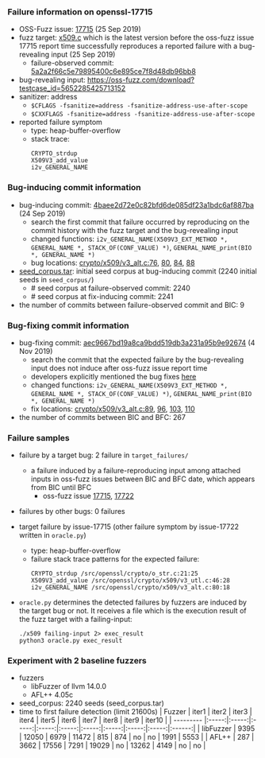 ### Failure information on openssl-17715
- OSS-Fuzz issue: [17715](https://bugs.chromium.org/p/oss-fuzz/issues/detail?id=17715) (25 Sep 2019) 
- fuzz target: [x509.c](https://github.com/openssl/openssl/blob/5a2a2f66c5e79895400c6e895ce7f8d48db96bb8/fuzz/x509.c) which is the latest version before the oss-fuzz issue 17715 report time successfully reproduces a reported failure with a bug-revealing input (25 Sep 2019)
    - failure-observed commit: [5a2a2f66c5e79895400c6e895ce7f8d48db96bb8](https://github.com/openssl/openssl/commit/5a2a2f66c5e79895400c6e895ce7f8d48db96bb8) 
- bug-revealing input: https://oss-fuzz.com/download?testcase_id=5652285425713152
- sanitizer: address
    - `$CFLAGS -fsanitize=address -fsanitize-address-use-after-scope`
    - `$CXXFLAGS -fsanitize=address -fsanitize-address-use-after-scope`
- reported failure symptom 
    - type: heap-buffer-overflow  
    - stack trace:  
		```
		CRYPTO_strdup   
		X509V3_add_value   
		i2v_GENERAL_NAME 
		```

### Bug-inducing commit information
- bug-inducing commit: [4baee2d72e0c82bfd6de085df23a1bdc6af887ba](https://github.com/openssl/openssl/commit/4baee2d72e0c82bfd6de085df23a1bdc6af887ba) (24 Sep 2019)
    - search the first commit that failure occurred by reproducing on the commit history with the fuzz target and the bug-revealing input
    - changed functions: `i2v_GENERAL_NAME(X509V3_EXT_METHOD *, GENERAL_NAME *, STACK_OF(CONF_VALUE) *)`, `GENERAL_NAME_print(BIO *, GENERAL_NAME *)`
    - bug locations: [crypto/x509/v3_alt.c:76](https://github.com/openssl/openssl/commit/4baee2d72e0c82bfd6de085df23a1bdc6af887ba#diff-51bd8df033a4f347adf2b0e9b316d9abd423e1a94518f9e8449ac22d9f860c6dR76), [80](https://github.com/openssl/openssl/commit/4baee2d72e0c82bfd6de085df23a1bdc6af887ba#diff-51bd8df033a4f347adf2b0e9b316d9abd423e1a94518f9e8449ac22d9f860c6dR80), [84](https://github.com/openssl/openssl/commit/4baee2d72e0c82bfd6de085df23a1bdc6af887ba#diff-51bd8df033a4f347adf2b0e9b316d9abd423e1a94518f9e8449ac22d9f860c6dR84), [88](https://github.com/openssl/openssl/commit/4baee2d72e0c82bfd6de085df23a1bdc6af887ba#diff-51bd8df033a4f347adf2b0e9b316d9abd423e1a94518f9e8449ac22d9f860c6dR88)  
- [seed_corpus.tar](https://drive.google.com/file/d/1n9rFWAyvx5yr1YsQJ14wOD-fD1rltjVx/view?usp=sharing): initial seed corpus at bug-inducing commit (2240 initial seeds in `seed_corpus/`)
	- \# seed corpus at failure-observed commit: 2240
	- \# seed corpus at fix-inducing commit: 2241
- the number of commits between failure-observed commit and BIC: 9

### Bug-fixing commit information
- bug-fixing commit: [aec9667bd19a8ca9bdd519db3a231a95b9e92674](https://github.com/openssl/openssl/commit/aec9667bd19a8ca9bdd519db3a231a95b9e92674) (4 Nov 2019)
    - search the commit that the expected failure by the bug-revealing input does not induce after oss-fuzz issue report time
    - developers explicitly mentioned the bug fixes [here](https://github.com/openssl/openssl/commit/aec9667bd19a8ca9bdd519db3a231a95b9e92674)
    - changed functions: `i2v_GENERAL_NAME(X509V3_EXT_METHOD *, GENERAL_NAME *, STACK_OF(CONF_VALUE) *)`, `GENERAL_NAME_print(BIO *, GENERAL_NAME *)`
    - fix locations: [crypto/x509/v3_alt.c:89](https://github.com/openssl/openssl/commit/aec9667bd19a8ca9bdd519db3a231a95b9e92674#diff-51bd8df033a4f347adf2b0e9b316d9abd423e1a94518f9e8449ac22d9f860c6dR89), [96](https://github.com/openssl/openssl/commit/aec9667bd19a8ca9bdd519db3a231a95b9e92674#diff-51bd8df033a4f347adf2b0e9b316d9abd423e1a94518f9e8449ac22d9f860c6dR96), [103](https://github.com/openssl/openssl/commit/aec9667bd19a8ca9bdd519db3a231a95b9e92674#diff-51bd8df033a4f347adf2b0e9b316d9abd423e1a94518f9e8449ac22d9f860c6dR103), [110](https://github.com/openssl/openssl/commit/aec9667bd19a8ca9bdd519db3a231a95b9e92674#diff-51bd8df033a4f347adf2b0e9b316d9abd423e1a94518f9e8449ac22d9f860c6dR110) 
- the number of commits between BIC and BFC: 267

### Failure samples
- failure by a target bug: 2 failure in `target_failures/`
    - a failure induced by a failure-reproducing input among attached inputs in oss-fuzz issues between BIC and BFC date, which appears from BIC until BFC
		- oss-fuzz issue [17715](https://bugs.chromium.org/p/oss-fuzz/issues/detail?id=17715), [17722](https://bugs.chromium.org/p/oss-fuzz/issues/detail?id=17722)
- failures by other bugs: 0 failures 

- target failure by issue-17715 (other failure symptom by issue-17722 written in `oracle.py`)
    - type: heap-buffer-overflow  
    - failure stack trace patterns for the expected failure:  
		```
		CRYPTO_strdup /src/openssl/crypto/o_str.c:21:25  
		X509V3_add_value /src/openssl/crypto/x509/v3_utl.c:46:28  
		i2v_GENERAL_NAME /src/openssl/crypto/x509/v3_alt.c:80:18
		```

- `oracle.py` determines the detected failures by fuzzers are induced by the target bug or not. It receives a file which is the execution result of the fuzz target with a failing-input:  
	```
	./x509 failing-input 2> exec_result
	python3 oracle.py exec_result
	```

### Experiment with 2 baseline fuzzers 
- fuzzers
    - libFuzzer of llvm 14.0.0
    - AFL++ 4.05c
- seed_corpus: 2240 seeds (seed_corpus.tar)
- time to first failure detection (limit 21600s)
    |   Fuzzer  | iter1 | iter2 | iter3 | iter4 | iter5 | iter6 | iter7 | iter8 | iter9 | iter10 |
    | --------- |:-----:|:-----:|:-----:|:-----:|:-----:|:-----:|:-----:|:-----:|:-----:|:------:|
    | libFuzzer |  9395 | 12050 |  6979 | 11472 |  815  |  874  |   no  |   no  |  1991 |  5553  |
    |   AFL++   |   287 |  3662 | 17556 |  7291 | 19029 |   no  | 13262 |  4149 |   no  |    no  |


